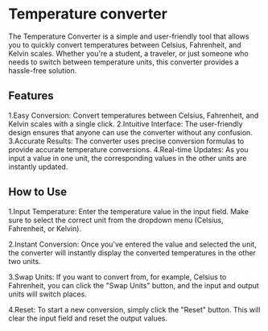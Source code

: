 # Temperature converter

The Temperature Converter is a simple and user-friendly tool that allows you to quickly convert temperatures between Celsius, Fahrenheit, and Kelvin scales. Whether you're a student, a traveler, or just someone who needs to switch between temperature units, this converter provides a hassle-free solution.

## Features
1.Easy Conversion: Convert temperatures between Celsius, Fahrenheit, and Kelvin scales with a single click.
2.Intuitive Interface: The user-friendly design ensures that anyone can use the converter without any confusion.
3.Accurate Results: The converter uses precise conversion formulas to provide accurate temperature conversions.
4.Real-time Updates: As you input a value in one unit, the corresponding values in the other units are instantly updated.

## How to Use
1.Input Temperature: Enter the temperature value in the input field. Make sure to select the correct unit from the dropdown menu (Celsius, Fahrenheit, or Kelvin).

2.Instant Conversion: Once you've entered the value and selected the unit, the converter will instantly display the converted temperatures in the other two units.

3.Swap Units: If you want to convert from, for example, Celsius to Fahrenheit, you can click the "Swap Units" button, and the input and output units will switch places.

4.Reset: To start a new conversion, simply click the "Reset" button. This will clear the input field and reset the output values.
